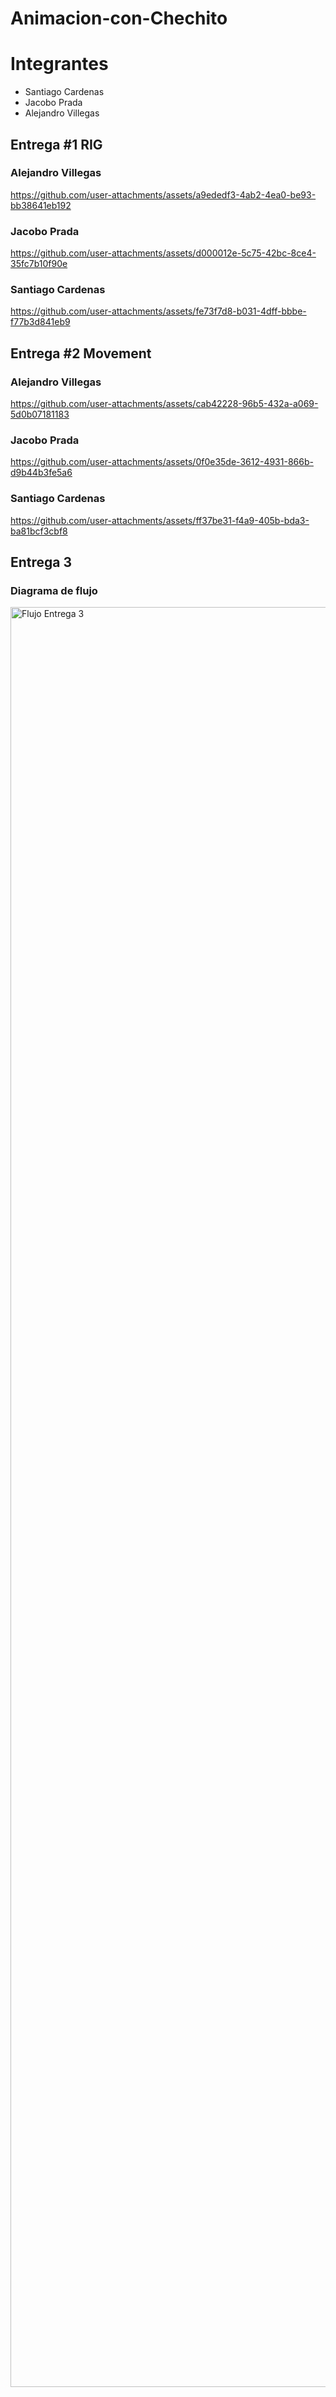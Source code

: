 # Animacion-con-Chechito

# Integrantes

- Santiago Cardenas
- Jacobo Prada
- Alejandro Villegas


## Entrega #1 RIG

### Alejandro Villegas

https://github.com/user-attachments/assets/a9ededf3-4ab2-4ea0-be93-bb38641eb192

### Jacobo Prada

https://github.com/user-attachments/assets/d000012e-5c75-42bc-8ce4-35fc7b10f90e

### Santiago Cardenas

https://github.com/user-attachments/assets/fe73f7d8-b031-4dff-bbbe-f77b3d841eb9

## Entrega #2 Movement

### Alejandro Villegas
https://github.com/user-attachments/assets/cab42228-96b5-432a-a069-5d0b07181183


### Jacobo Prada
https://github.com/user-attachments/assets/0f0e35de-3612-4931-866b-d9b44b3fe5a6


### Santiago Cardenas
https://github.com/user-attachments/assets/ff37be31-f4a9-405b-bda3-ba81bcf3cbf8

## Entrega 3
### Diagrama de flujo
<img width="2848" alt="Flujo Entrega 3" src="https://github.com/user-attachments/assets/73504095-2157-40f4-9331-f02fc21499df" />

